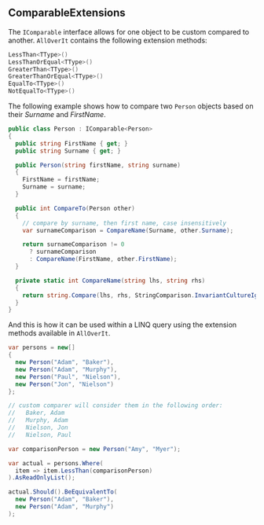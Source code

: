 ## ComparableExtensions
The `IComparable` interface allows for one object to be custom compared to another. `AllOverIt` contains the following extension methods:

```csharp
LessThan<TType>()
LessThanOrEqual<TType>()
GreaterThan<TType>()
GreaterThanOrEqual<TType>()
EqualTo<TType>()
NotEqualTo<TType>()
```

The following example shows how to compare two `Person` objects based on their _Surname_ and _FirstName_.

```csharp
public class Person : IComparable<Person>
{
  public string FirstName { get; }
  public string Surname { get; }

  public Person(string firstName, string surname)
  {
    FirstName = firstName;
    Surname = surname;
  }

  public int CompareTo(Person other)
  {
    // compare by surname, then first name, case insensitively
    var surnameComparison = CompareName(Surname, other.Surname);

    return surnameComparison != 0
      ? surnameComparison
      : CompareName(FirstName, other.FirstName);
  }

  private static int CompareName(string lhs, string rhs)
  {
    return string.Compare(lhs, rhs, StringComparison.InvariantCultureIgnoreCase);
  }
}
```

And this is how it can be used within a LINQ query using the extension methods available in `AllOverIt`.

```csharp
var persons = new[]
{
  new Person("Adam", "Baker"),
  new Person("Adam", "Murphy"),
  new Person("Paul", "Nielson"),
  new Person("Jon", "Nielson")
};

// custom comparer will consider them in the following order:
//   Baker, Adam
//   Murphy, Adam
//   Nielson, Jon
//   Nielson, Paul

var comparisonPerson = new Person("Amy", "Myer");

var actual = persons.Where(
  item => item.LessThan(comparisonPerson)
).AsReadOnlyList();

actual.Should().BeEquivalentTo(
  new Person("Adam", "Baker"),
  new Person("Adam", "Murphy")
);
```